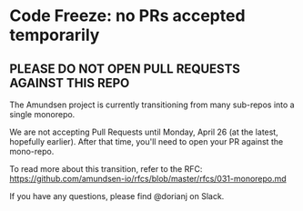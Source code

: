 # Code Freeze: no PRs accepted temporarily

## PLEASE DO NOT OPEN PULL REQUESTS AGAINST THIS REPO

The Amundsen project is currently transitioning from many sub-repos into a single monorepo.

We are not accepting Pull Requests until Monday, April 26 (at the latest, hopefully earlier). After that time, you'll need to open your PR against the mono-repo.

To read more about this transition, refer to the RFC: https://github.com/amundsen-io/rfcs/blob/master/rfcs/031-monorepo.md

If you have any questions, please find @dorianj on Slack.
